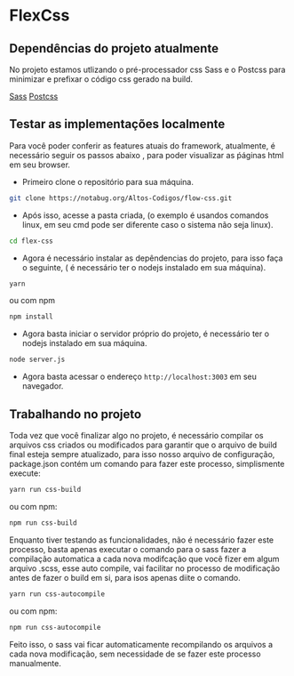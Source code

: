 # FlexCss

## Dependências do projeto atualmente

No projeto estamos utlizando o pré-processador css Sass e o Postcss para
minimizar e prefixar o código css gerado na build.

[Sass](https://sass-lang.com/)
[Postcss](https://postcss.org/)

## Testar as implementações localmente

Para você poder conferir as features atuais do framework, atualmente, é necessário seguir os passos abaixo
, para poder visualizar as ṕáginas html em seu browser.

* Primeiro clone o repositório para sua máquina.

```sh
git clone https://notabug.org/Altos-Codigos/flow-css.git
```

* Após isso, acesse a pasta criada, (o exemplo é usandos comandos linux, em seu cmd pode ser diferente caso o sistema não seja linux).

```sh
cd flex-css
```

* Agora é necessário instalar as depêndencias do projeto, para isso faça o seguinte, ( é necessário ter o nodejs instalado em sua máquina).

```sh
yarn
```

ou com npm 

```sh
npm install
```

* Agora basta iniciar o servidor próprio do projeto, é necessário ter o nodejs instalado em sua máquina.

```sh
node server.js
```

* Agora basta acessar o endereço ``http://localhost:3003`` em seu navegador.

## Trabalhando no projeto

Toda vez que você finalizar algo no projeto, é necessário compilar os arquivos css criados ou modificados
para garantir que o arquivo de build final esteja sempre atualizado, para isso nosso arquivo de configuração,
package.json contém um comando para fazer este processo, simplismente execute:

```sh
yarn run css-build
```

ou com npm:

```sh
npm run css-build
```

Enquanto tiver testando as funcionalidades, não é necessário fazer este processo, basta apenas 
executar o comando para o sass fazer a compilação automatica a cada nova modifcação que você fizer em algum arquivo .scss,
esse auto compile, vai facilitar no processo de modificação antes de fazer o build em si, para isos apenas diite o comando.

```sh
yarn run css-autocompile
```

ou com npm:

```sh
npm run css-autocompile
```

Feito isso, o sass vai ficar automaticamente recompilando os arquivos a cada nova modificação, sem necessidade 
de se fazer este processo manualmente.
